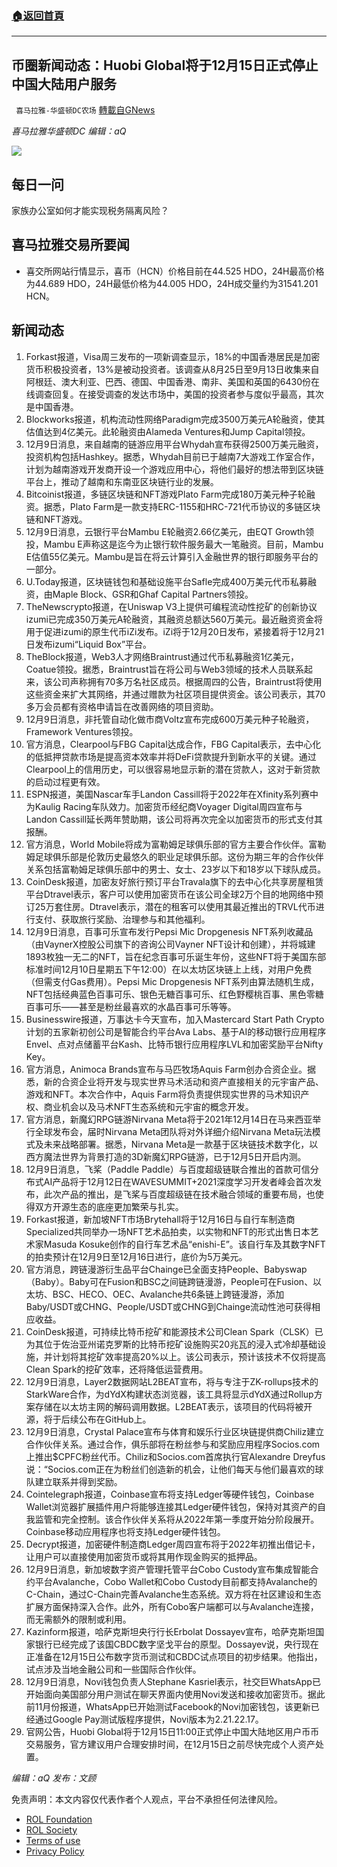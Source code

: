 ###  [:house:返回首頁](https://github.com/ourhimalayas/txt)
---


## 币圈新闻动态：Huobi Global将于12月15日正式停止中国大陆用户服务
` 喜马拉雅-华盛顿DC农场` [轉載自GNews](https://gnews.org/zh-hans/1738591/)

*喜马拉雅华盛顿DC 编辑：aQ*

![](http://himalayawashingtondc.org/wp-content/uploads/2021/07/ScreenShot-2021-07-31-at-16.20.22@2x.png)



## 每日一问





家族办公室如何才能实现税务隔离风险？





## 喜马拉雅交易所要闻





- 喜交所网站行情显示，喜币（HCN）价格目前在44.525 HDO，24H最高价格为44.689 HDO，24H最低价格为44.005 HDO，24H成交量约为31541.201 HCN。






## 新闻动态





1. Forkast报道，Visa周三发布的一项新调查显示，18%的中国香港居民是加密货币积极投资者，13%是被动投资者。该调查从8月25日至9月13日收集来自阿根廷、澳大利亚、巴西、德国、中国香港、南非、美国和英国的6430份在线调查回复。在接受调查的发达市场中，美国的投资者参与度似乎最高，其次是中国香港。
2. Blockworks报道，机构流动性网络Paradigm完成3500万美元A轮融资，使其估值达到4亿美元。此轮融资由Alameda Ventures和Jump Capital领投。
3. 12月9日消息，来自越南的链游应用平台Whydah宣布获得2500万美元融资，投资机构包括Hashkey。据悉，Whydah目前已于越南7大游戏工作室合作，计划为越南游戏开发商开设一个游戏应用中心，将他们最好的想法带到区块链平台上，推动了越南和东南亚区块链行业的发展。
4. Bitcoinist报道，多链区块链和NFT游戏Plato Farm完成180万美元种子轮融资。据悉，Plato Farm是一款支持ERC-1155和HRC-721代币协议的多链区块链和NFT游戏。
5. 12月9日消息，云银行平台Mambu E轮融资2.66亿美元，由EQT Growth领投，Mambu E声称这是迄今为止银行软件服务最大一笔融资。目前，Mambu E估值55亿美元。Mambu是旨在将云计算引入金融世界的银行即服务平台的一部分。
6. U.Today报道，区块链钱包和基础设施平台Safle完成400万美元代币私募融资，由Maple Block、GSR和Ghaf Capital Partners领投。
7. TheNewscrypto报道，在Uniswap V3上提供可编程流动性挖矿的创新协议izumi已完成350万美元A轮融资，其融资总额达560万美元。最近融资资金将用于促进izumi的原生代币iZi发布。iZi将于12月20日发布，紧接着将于12月21日发布izumi“Liquid Box”平台。
8. TheBlock报道，Web3人才网络Braintrust通过代币私募融资1亿美元，Coatue领投。据悉，Braintrust旨在将公司与Web3领域的技术人员联系起来，该公司声称拥有70多万名社区成员。根据周四的公告，Braintrust将使用这些资金来扩大其网络，并通过赠款为社区项目提供资金。该公司表示，其70多万会员都有资格申请旨在改善网络的项目资助。
9. 12月9日消息，非托管自动化做市商Voltz宣布完成600万美元种子轮融资，Framework Ventures领投。
10. 官方消息，Clearpool与FBG Capital达成合作，FBG Capital表示，去中心化的低抵押贷款市场是提高资本效率并将DeFi贷款提升到新水平的关键。通过Clearpool上的信用历史，可以很容易地显示新的潜在贷款人，这对于新贷款的启动过程更有效。
11. ESPN报道，美国Nascar车手Landon Cassill将于2022年在Xfinity系列赛中为Kaulig Racing车队效力。加密货币经纪商Voyager Digital周四宣布与Landon Cassill延长两年赞助期，该公司将再次完全以加密货币的形式支付其报酬。
12. 官方消息，World Mobile将成为富勒姆足球俱乐部的官方主要合作伙伴。富勒姆足球俱乐部是伦敦历史最悠久的职业足球俱乐部。这份为期三年的合作伙伴关系包括富勒姆足球俱乐部中的男士、女士、23岁以下和18岁以下球队成员。
13. CoinDesk报道，加密友好旅行预订平台Travala旗下的去中心化共享房屋租赁平台Dtravel表示，客户可以使用加密货币在该公司全球2万个目的地网络中预订25万套住房。Dtravel表示，潜在的租客可以使用其最近推出的TRVL代币进行支付、获取旅行奖励、治理参与和其他福利。
14. 12月9日消息，百事可乐宣布发行Pepsi Mic Dropgenesis NFT系列收藏品（由VaynerX控股公司旗下的咨询公司Vayner NFT设计和创建），并将城建1893枚独一无二的NFT，旨在纪念百事可乐诞生年份，这些NFT将于美国东部标准时间12月10日星期五下午12:00）在以太坊区块链上上线，对用户免费（但需支付Gas费用）。Pepsi Mic Dropgenesis NFT系列由算法随机生成，NFT包括经典蓝色百事可乐、银色无糖百事可乐、红色野樱桃百事、黑色零糖百事可乐——甚至是粉丝最喜欢的水晶百事可乐等等。
15. Businesswire报道，万事达卡今天宣布，加入Mastercard Start Path Crypto计划的五家新初创公司是智能合约平台Ava Labs、基于AI的移动银行应用程序Envel、点对点储蓄平台Kash、比特币银行应用程序LVL和加密奖励平台Nifty Key。
16. 官方消息，Animoca Brands宣布与马匹牧场Aquis Farm创办合资企业。据悉，新的合资企业将开发与现实世界马术活动和资产直接相关的元宇宙产品、游戏和NFT。本次合作中，Aquis Farm将负责提供现实世界的马术知识产权、商业机会以及马术NFT生态系统和元宇宙的概念开发。
17. 官方消息，新魔幻RPG链游Nirvana Meta将于2021年12月14日在马来西亚举行全球发布会，届时Nirvana Meta团队将对外详细介绍Nirvana Meta玩法模式及未来战略部署。据悉，Nirvana Meta是一款基于区块链技术数字化，以西方魔法世界为背景打造的3D新魔幻RPG链游，已于12月5日开启内测。
18. 12月9日消息，飞桨（Paddle Paddle）与百度超级链联合推出的首款可信分布式AI产品将于12月12日在WAVESUMMIT+2021深度学习开发者峰会首次发布，此次产品的推出，是飞桨与百度超级链在技术融合领域的重要布局，也使得双方开源生态的底座更加繁荣与扎实。
19. Forkast报道，新加坡NFT市场Brytehall将于12月16日与自行车制造商Specialized共同举办一场NFT艺术品拍卖，以实物和NFT的形式出售日本艺术家Masuda Kosuke创作的自行车艺术品“enishi-E”。该自行车及其数字NFT的拍卖预计在12月9日至12月16日进行，底价为5万美元。
20. 官方消息，跨链漫游衍生品平台Chainge已全面支持People、Babyswap（Baby）。Baby可在Fusion和BSC之间链跨链漫游，People可在Fusion、以太坊、BSC、HECO、OEC、Avalanche共6条链上跨链漫游，添加Baby/USDT或CHNG、People/USDT或CHNG到Chainge流动性池可获得相应收益。
21. CoinDesk报道，可持续比特币挖矿和能源技术公司Clean Spark（CLSK）已为其位于佐治亚州诺克罗斯的比特币挖矿设施购买20兆瓦的浸入式冷却基础设施，并计划将其挖矿效率提高20%以上。该公司表示，预计该技术不仅将提高Clean Spark的挖矿效率，还将降低运营费用。
22. 12月9日消息，Layer2数据网站L2BEAT宣布，将与专注于ZK-rollups技术的StarkWare合作，为dYdX构建状态浏览器，该工具将显示dYdX通过Rollup方案存储在以太坊主网的解码调用数据。L2BEAT表示，该项目的代码将被开源，将于后续公布在GitHub上。
23. 12月9日消息，Crystal Palace宣布与体育和娱乐行业区块链提供商Chiliz建立合作伙伴关系。通过合作，俱乐部将在粉丝参与和奖励应用程序Socios.com上推出$CPFC粉丝代币。Chiliz和Socios.com首席执行官Alexandre Dreyfus说：“Socios.com正在为粉丝们创造新的机会，让他们每天与他们最喜欢的球队建立联系并得到奖励。
24. Cointelegraph报道，Coinbase宣布将支持Ledger等硬件钱包，Coinbase Wallet浏览器扩展插件用户将能够连接其Ledger硬件钱包，保持对其资产的自我监管和完全控制。该合作伙伴关系将从2022年第一季度开始分阶段展开。Coinbase移动应用程序也将支持Ledger硬件钱包。
25. Decrypt报道，加密硬件制造商Ledger周四宣布将于2022年初推出借记卡，让用户可以直接使用加密货币或将其用作现金购买的抵押品。
26. 12月9日消息，新加坡数字资产管理托管平台Cobo Custody宣布集成智能合约平台Avalanche，Cobo Wallet和Cobo Custody目前都支持Avalanche的C-Chain，通过C-Chain完善Avalanche生态系统。双方将在社区建设和生态扩展方面保持深入合作。此外，所有Cobo客户端都可以与Avalanche连接，而无需额外的限制或利用。
27. Kazinform报道，哈萨克斯坦央行行长Erbolat Dossayev宣布，哈萨克斯坦国家银行已经完成了该国CBDC数字坚戈平台的原型。Dossayev说，央行现在正准备在12月15日公布数字货币测试和CBDC试点项目的初步结果。他指出，试点涉及当地金融公司和一些国际合作伙伴。
28. 12月9日消息，Novi钱包负责人Stephane Kasriel表示，社交巨WhatsApp已开始面向美国部分用户测试在聊天界面内使用Novi发送和接收加密货币。据此前11月份报道，WhatsApp已开始测试Facebook的Novi加密钱包，该更新已经通过Google Pay测试版程序提供，Novi版本为2.21.22.17。
29. 官网公告，Huobi Global将于12月15日11:00正式停止中国大陆地区用户币币交易服务，官方建议用户合理安排时间，在12月15日之前尽快完成个人资产处置。





*编辑：aQ
发布：文顾*


 
 

免责声明：本文内容仅代表作者个人观点，平台不承担任何法律风险。

- [ROL Foundation](https://rolfoundation.org/)
- [ROL Society](https://rolsociety.org/)
- [Terms of use](https://gnews.org/terms-of-use-3/)
- [Privacy Policy](https://gnews.org/privacy-policy/)
